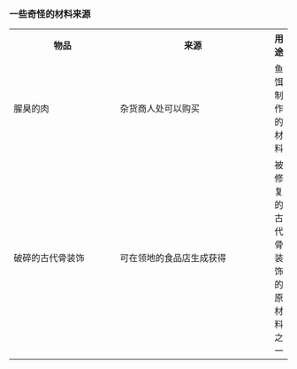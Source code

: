 ### 一些奇怪的材料来源

<table>
    <tr>
      <th width=200>物品</th>
      <th width=300>来源</th>
      <th>用途</th>
   </tr>
   <tr>
      <td>腥臭的肉</td>
      <td>杂货商人处可以购买</td>
      <td>鱼饵制作的材料</td>
   </tr>
    <tr>
      <td>破碎的古代骨装饰</td>
      <td>可在领地的食品店生成获得</td>
      <td>被修复的古代骨装饰的原材料之一</td>
   </tr>
</table>

